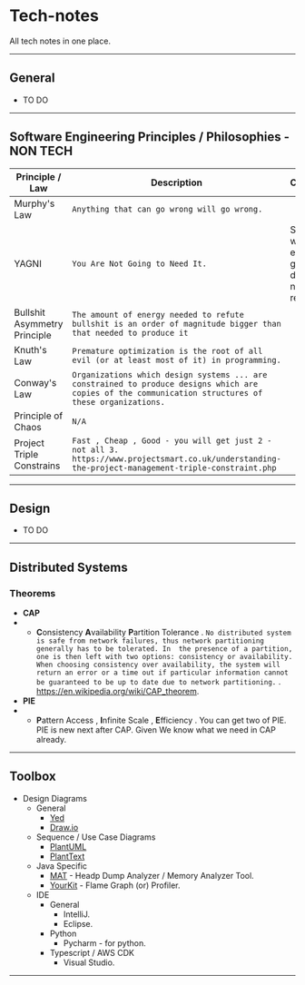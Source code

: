 # Tech-notes
All tech notes in one place.

------

## General

- TO DO

------

## Software Engineering Principles / Philosophies - NON TECH


| **Principle / Law**          | **Description**                                                                                                                                      | **Comments**                                           |
|------------------------------|------------------------------------------------------------------------------------------------------------------------------------------------------|--------------------------------------------------------|
| Murphy's Law                 | `Anything that can go wrong will go wrong.`                                                                                                          |                                                        |
| YAGNI                        | `You Are Not Going to Need It.`                                                                                                                      | Sometime we engineers' go on to do things not required. |
| Bullshit Asymmetry Principle | `The amount of energy needed to refute bullshit is an order of magnitude bigger than that needed to produce it`                                      ||
| Knuth's Law                  | `Premature optimization is the root of all evil (or at least most of it) in programming.    `                                                        |                                                        |
| Conway's Law                 | `Organizations which design systems ... are constrained to produce designs which are copies of the communication structures of these organizations.` |                                                        |
| Principle of Chaos           | `N/A`                                                                                                                                                |                                                        |
| Project Triple Constrains    | `Fast , Cheap , Good - you will get just 2 - not all 3. https://www.projectsmart.co.uk/understanding-the-project-management-triple-constraint.php`   |                                                        |

-----

## Design

- TO DO


-------


## Distributed Systems

### Theorems

* **CAP** 
* - **C**onsistency **A**vailability **P**artition Tolerance 
. ```No distributed system is safe from network failures, thus network partitioning generally has to be tolerated. In 
    the presence of a partition, one is then left with two options: consistency or availability. When choosing consistency over availability, the system will return an error or a time out if particular information cannot be guaranteed to be up to date due to network partitioning.```
. https://en.wikipedia.org/wiki/CAP_theorem.
* **PIE**
* - **P**attern Access , **I**nfinite Scale , **E**fficiency . You can get two of PIE. PIE is new next after CAP. Given We know what we need in CAP already. 

-------

## Toolbox

- Design Diagrams
  * General
    * [Yed](https://www.yworks.com/products/yed)
    * [Draw.io](https://app.diagrams.net/)
  * Sequence / Use Case Diagrams
    * [PlantUML](https://github.com/plantuml/plantuml)
    * [PlantText](https://www.planttext.com/)
  * Java Specific
    * [MAT](https://community.oracle.com/tech/developers/discussion/4483431/eclipse-mat-titbits) - Headp Dump Analyzer / Memory Analyzer Tool.
    * [YourKit](https://www.yourkit.com/docs/java/help/cpu_flame_graph.jsp) - Flame Graph (or) Profiler.
  * IDE
    * General
      * IntelliJ.
      * Eclipse.
    * Python
      * Pycharm - for python.
    * Typescript / AWS CDK
      * Visual Studio.


-------